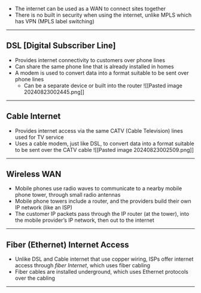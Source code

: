 - The internet can be used as a WAN to connect sites together
- There is no built in security when using the internet, unlike MPLS which has VPN (MPLS label switching)
---
## DSL [Digital Subscriber Line]

- Provides internet connectivity to customers over phone lines
- Can share the same phone line that is already installed in homes
- A modem is used to convert data into a format suitable to be sent over phone lines
    - Can be a separate device or built into the router
![[Pasted image 20240823002445.png]]
---
## Cable Internet
- Provides internet access via the same CATV (Cable Television) lines used for TV service
- Uses a cable modem, just like DSL, to convert data into a format suitable to be sent over the CATV cable
![[Pasted image 20240823002509.png]]
---
## Wireless WAN
- Mobile phones use radio waves to communicate to a nearby mobile phone tower, through small radio antennas
- Mobile phone towers include a router, and the providers build their own IP network (like an ISP)
- The customer IP packets pass through the IP router (at the tower), into the mobile provider’s IP network, then out to the internet
---
## Fiber (Ethernet) Internet Access
- Unlike DSL and Cable internet that use copper wiring, ISPs offer internet access through _fiber Internet_, which uses fiber cabling
- Fiber cables are installed underground, which uses Ethernet protocols over the cabling
---